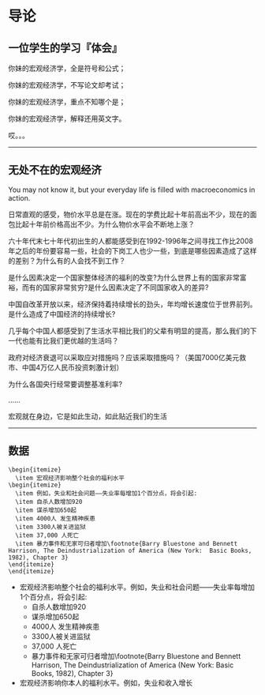 # 导论

## 一位学生的学习『体会』

你妹的宏观经济学，全是符号和公式；

你妹的宏观经济学，不写论文却考试；

你妹的宏观经济学，重点不知哪个是；

你妹的宏观经济学，解释还用英文字。

哎。。。

------------------------------------------------------------------------

## 无处不在的宏观经济

You may not know it, but your everyday life is filled with macroeconomics in action.

日常直观的感受，物价水平总是在涨。现在的学费比起十年前高出不少，现在的面包比起十年前价格高出不少。为什么物价水平会不断地上涨？

六十年代末七十年代初出生的人都能感受到在1992-1996年之间寻找工作比2008年之后的年份要容易一些，社会的下岗工人也少一些，到底是哪些因素造成了这样的差别？为什么有的人会找不到工作？

是什么因素决定一个国家整体经济的福利的改变?为什么世界上有的国家非常富裕，而有的国家非常贫穷?是什么因素决定了不同国家收入的差异?

中国自改革开放以来，经济保持着持续增长的劲头，年均增长速度位于世界前列。是什么造成了中国经济的持续增长?

几乎每个中国人都感受到了生活水平相比我们的父辈有明显的提高，那么我们的下一代也能有比我们更优越的生活吗？

政府对经济衰退可以采取应对措施吗？应该采取措施吗？（美国7000亿美元救市、中国4万亿人民币投资刺激计划）

为什么各国央行经常要调整基准利率?

…...

宏观就在身边，它是如此生动，如此贴近我们的生活

------

## 数据

```
\begin{itemize}
  \item 宏观经济影响整个社会的福利水平
\begin{itemize}
  \item 例如，失业和社会问题——失业率每增加1个百分点，将会引起:
  \item 自杀人数增加920
  \item 谋杀增加650起
  \item 4000人 发生精神疾患
  \item 3300人被关进监狱
  \item 37,000 人死亡
  \item 暴力事件和无家可归者增加\footnote{Barry Bluestone and Bennett Harrison, The Deindustrialization of America (New York:  Basic Books, 1982), Chapter 3}
\end{itemize}
\end{itemize}
```





- 宏观经济影响整个社会的福利水平。例如，失业和社会问题——失业率每增加1个百分点，将会引起:
  -   自杀人数增加920
  -    谋杀增加650起
  -    4000人 发生精神疾患
  -   3300人被关进监狱
  -    37,000 人死亡
  -    暴力事件和无家可归者增加\footnote{Barry Bluestone and Bennett Harrison, The Deindustrialization of America (New York:  Basic Books, 1982), Chapter 3}
- 宏观经济影响你本人的福利水平。例如，失业和收入增长

